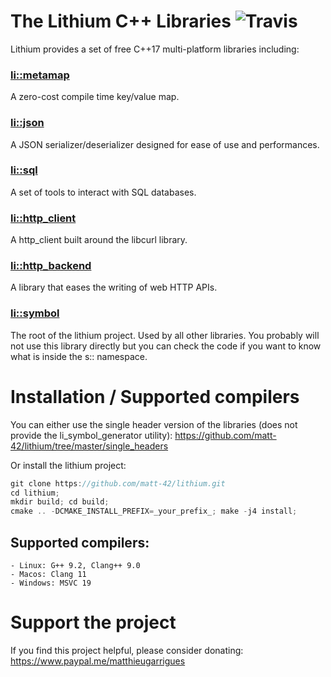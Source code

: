 The Lithium C++ Libraries ![Travis](https://travis-ci.com/matt-42/lithium.svg?branch=master)
========================

Lithium provides a set of free C++17 multi-platform libraries including:

### [li::metamap](https://github.com/matt-42/lithium/tree/master/libraries/metamap)

A zero-cost compile time key/value map.

### [li::json](https://github.com/matt-42/lithium/tree/master/libraries/json)

A JSON serializer/deserializer designed for
ease of use and performances.

### [li::sql](https://github.com/matt-42/lithium/tree/master/libraries/sql)

A set of tools to interact with SQL databases.

### [li::http_client](https://github.com/matt-42/lithium/tree/master/libraries/http_client)

A http_client built around the libcurl library.

### [li::http_backend](https://github.com/matt-42/lithium/tree/master/libraries/http_backend)

A library that eases the writing of web HTTP APIs.

### [li::symbol](https://github.com/matt-42/lithium/tree/master/libraries/symbol)

The root of the lithium project. Used by all other libraries.
You probably will not use this library directly but
you can check the code if you want to know what is inside the s:: namespace.


# Installation / Supported compilers


You can either use the single header version of the libraries (does not provide the li_symbol_generator utility):
https://github.com/matt-42/lithium/tree/master/single_headers

Or install the lithium project:

```c++
git clone https://github.com/matt-42/lithium.git
cd lithium;
mkdir build; cd build;
cmake .. -DCMAKE_INSTALL_PREFIX=_your_prefix_; make -j4 install;
```

## Supported compilers:
    - Linux: G++ 9.2, Clang++ 9.0
    - Macos: Clang 11
    - Windows: MSVC 19

# Support the project

If you find this project helpful, please consider donating:
https://www.paypal.me/matthieugarrigues
